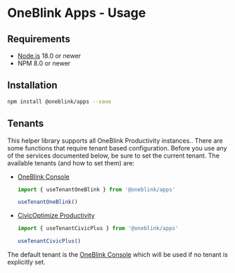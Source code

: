 # OneBlink Apps - Usage

## Requirements

- [Node.js](https://nodejs.org/) 18.0 or newer
- NPM 8.0 or newer

## Installation

```sh
npm install @oneblink/apps --save
```

## Tenants

This helper library supports all OneBlink Productivity instances.. There are some functions that require tenant based configuration. Before you use any of the services documented below, be sure to set the current tenant. The available tenants (and how to set them) are:

- [OneBlink Console](https://console.oneblink.io)

  ```js
  import { useTenantOneBlink } from '@oneblink/apps'

  useTenantOneBlink()
  ```

- [CivicOptimize Productivity](https://console.transform.civicplus.com)

  ```js
  import { useTenantCivicPlus } from '@oneblink/apps'

  useTenantCivicPlus()
  ```

The default tenant is the [OneBlink Console](https://console.oneblink.io) which will be used if no tenant is explicitly set.
